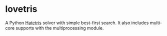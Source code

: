 lovetris
========

A Python [Hatetris](http://qntm.org/files/hatetris/hatetris.html) solver with simple best-first search. It also includes multi-core supports with the multiprocessing module.

